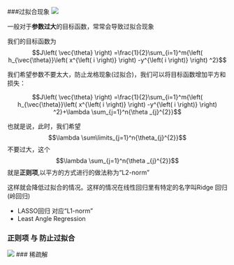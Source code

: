 ###过拟合现象
<img src = "https://note.youdao.com/yws/api/personal/file/WEBce786099e46971828a8253e630b09a7f?method=download&shareKey=0039b84f45dc2c43515cb12652918530" >

一般对于**参数过大**的目标函数，常常会导致过拟合现象

我们的目标函数为$$J\left( \vec{\theta} \right) =\frac{1}{2}\sum_{i=1}^m{\left( h_{\vec{\theta}}\left( x^{\left( i \right)} \right) -y^{\left( i \right)} \right) ^2}$$

我们希望参数不要太大，防止龙格现象(过拟合)，我们可以将目标函数增加平方和损失：

$$J\left( \vec{\theta} \right) =\frac{1}{2}\sum_{i=1}^m{\left( h_{\vec{\theta}}\left( x^{\left( i \right)} \right) -y^{\left( i \right)} \right) ^2}+\lambda \sum_{j=1}^n{\theta _{j}^{2}}$$

也就是说，此时，我们希望$$\lambda \sum\limits_{j=1}^n{\theta_{j}^{2}}$$不要过大，这个$$\lambda \sum_{j=1}^n{\theta _{j}^{2}}$$就是**正则项**,以平方的方式进行的做法称为“L2-norm”

这样就会降低过拟合的情况。这样的情况在线性回归里有特定的名字叫Ridge 回归(岭回归)

- LASSO回归 对应“L1-norm” 
- Least Angle Regression
### 正则项 与 防止过拟合
<img src="https://note.youdao.com/yws/api/personal/file/WEB87740dc853a4aaff2c761d009bc4b33f?method=download&shareKey=47e60377750ba899143f5db08d95d5d3">
### 稀疏解 

